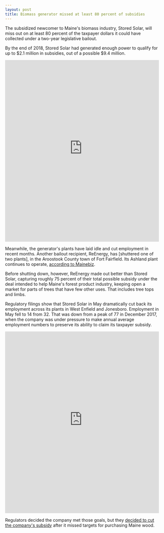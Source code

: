 ```yaml
---
layout: post
title: Biomass generator missed at least 80 percent of subsidies
---
```

The subsidized newcomer to Maine's biomass industry, Stored Solar, will miss out on at least 80 percent of the taxpayer dollars it could have collected under a two-year legislative bailout.

By the end of 2018, Stored Solar had generated enough power to qualify for up to $2.1 million in subsidies, out of a possible $9.4 million.

<iframe style="border: none;" src="https://public.tableausoftware.com/views/biomassbailoutpayments/Projectionsvreality?:showVizHome=no&amp;:embed=true" width="100%" height="595px"></iframe>

Meanwhile, the generator's plants have laid idle and cut employment in recent months. Another bailout recipient, ReEnergy, has [shuttered one of two plants], in the Aroostook County town of Fort Fairfield. Its Ashland plant continues to operate, [according to Mainebiz](http://www.mainebiz.biz/article/20181115/NEWS01/181119971/reenergy-shuts-down-fort-fairfield-biomass-plant).

Before shutting down, however, ReEnergy made out better than Stored Solar, capturing roughly 75 percent of their total possible subsidy under the deal intended to help Maine's forest product industry, keeping open a market for parts of trees that have few other uses. That includes tree tops and limbs.

Regulatory filings show that Stored Solar in May dramatically cut back its employment across its plants in West Enfield and Jonesboro. Employment in May fell to 14 from 32. That was down from a peak of 77 in December 2017, when the company was under pressure to make annual average employment numbers to preserve its ability to claim its taxpayer subsidy.

<iframe style="border: none;" src="https://public.tableausoftware.com/views/biomassbailoutpayments/StoredSolarjobs?:showVizHome=no&amp;:embed=true" width="100%" height="595px"></iframe>

Regulators decided the company met those goals, but they [decided to cut the company's subsidy](https://bangordailynews.com/2018/04/06/business/maine-utility-regulators-ok-1-2-million-subsidy-for-biomass-plant/) after it missed targets for purchasing Maine wood.
